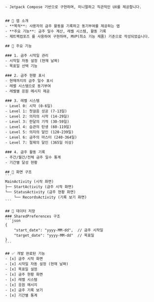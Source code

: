 ````# 금주 타이머 앱 요구사항
- Jetpack Compose 기반으로 구현하며, 미니멀하고 직관적인 UX를 제공합니다.


## 📱 앱 소개
- **목적**: 사용자의 금주 활동을 기록하고 동기부여를 제공하는 앱
- **주요 기능**: 금주 일수 계산, 레벨 시스템, 활동 기록
- 제트팩컴포즈 를 사용하여 구현하며, MVP(최소 기능 제품) 기준으로 작성되었습니다.

## 💫 주요 기능

### 1. 금주 시작일 관리
- 시작일 자동 설정 (현재 날짜)
- 목표일 선택 기능

### 2. 금주 현황 표시
- 현재까지의 금주 일수 표시
- 레벨 시스템으로 동기부여
- 레벨별 응원 메시지 제공

### 3. 레벨 시스템
- Level 0: 시작 (0-6일)
- Level 1: 첫걸음 성공 (7-13일)
- Level 2: 의지의 시작 (14-29일)
- Level 3: 한달의 기적 (30-59일)
- Level 4: 습관의 탄생 (60-119일)
- Level 5: 의지의 달인 (120-239일)
- Level 6: 금주의 마스터 (240-364일)
- Level 7: 절제의 달인 (365일 이상)

### 4. 금주 활동 기록
- 주간/월간/전체 금주 일수 통계
- 기간별 달성 현황

## 📱 화면 구조
```
MainActivity (시작 화면)
├── StartActivity (금주 시작 화면)
└── StatusActivity (금주 현황 화면)
    └── RecordsActivity (기록 보기 화면)
```

## 💾 데이터 저장
### SharedPreferences 구조
```json
{
    "start_date": "yyyy-MM-dd",  // 금주 시작일
    "target_date": "yyyy-MM-dd"  // 목표일
}
```

## ✅ 개발 완료된 기능
- [x] 금주 시작 화면
- [x] 시작일 자동 설정 (현재 날짜)
- [x] 목표일 설정
- [x] 금주 현황 화면
- [x] 레벨 시스템
- [x] 응원 메시지
- [x] 금주 기록 보기
- [x] 기간별 통계
````